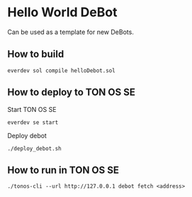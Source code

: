 # Hello World DeBot

Can be used as a template for new DeBots.

## How to build

    everdev sol compile helloDebot.sol

## How to deploy to TON OS SE


Start TON OS SE

    everdev se start

Deploy debot

    ./deploy_debot.sh

## How to run in TON OS SE

    ./tonos-cli --url http://127.0.0.1 debot fetch <address>


